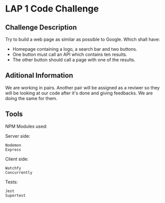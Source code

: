 # LAP 1 Code Challenge

## Challenge Description
Try to build a web page as similar as possible to Google. Which shall have:
- Homepage containing a logo, a search bar and two buttons.
- One button must call an API which contains ten results.
- The other button should call a page with one of the results.

## Aditional Information

We are working in pairs. Another pair will be assigned as a reviwer so they will be looking at our code after it's done and giving feedbacks. We are doing the same for them. 


## Tools

NPM Modules used:

Server side:
```
Nodemon
Express
```

Client side:
```
Watchfy
Concurrently
```

Tests:
```
Jest
Supertest
```
